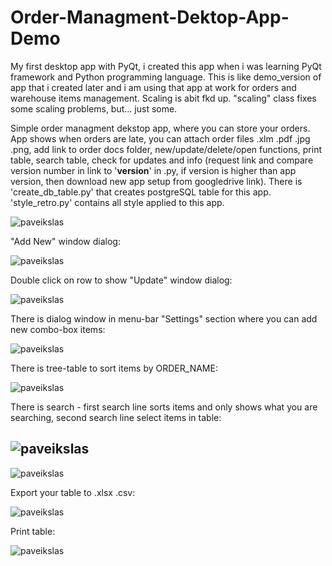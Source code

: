 # Order-Managment-Dektop-App-Demo
My first desktop app with PyQt, i created this app when i was learning PyQt framework and Python programming language.
This is like demo_version of app that i created later and i am using that app at work for orders and warehouse items management.
Scaling is abit fkd up. "scaling" class fixes some scaling problems, but... just some.

Simple order managment dekstop app, where you can store your orders.
App shows when orders are late, you can attach order files .xlm .pdf .jpg .png, add link to order docs folder, new/update/delete/open functions, print table, search table, check for updates and info (request link and compare version number in link to '__version__' in .py, if version is higher than app version, then download new app setup from googledrive link). There is 'create_db_table.py' that creates postgreSQL table for this app. 'style_retro.py' contains all style applied to this app.

![paveikslas](https://user-images.githubusercontent.com/51360361/235490470-9f45f2f8-ea43-4721-ab34-7ca659b10c33.png)

"Add New" window dialog:

![paveikslas](https://user-images.githubusercontent.com/51360361/235490756-e80a647b-4d12-418d-89e5-7e17064b9a2c.png)

Double click on row to show "Update" window dialog:

![paveikslas](https://user-images.githubusercontent.com/51360361/235490691-5eb52291-626e-4f4e-8f6b-7a89219519a0.png)

There is dialog window in menu-bar "Settings" section where you can add new combo-box items:

![paveikslas](https://user-images.githubusercontent.com/51360361/235490641-222ec688-3128-4012-a75a-275dadf53395.png)

There is tree-table to sort items by ORDER_NAME:

![paveikslas](https://user-images.githubusercontent.com/51360361/235490561-a1638bac-7700-450d-b78f-7ab8f92b1c4b.png)

There is search - first search line sorts items and only shows what you are searching, second search line select items in table:

![paveikslas](https://user-images.githubusercontent.com/51360361/235491350-0749d596-a5f4-4764-97ad-04ea857a7024.png)
-
![paveikslas](https://user-images.githubusercontent.com/51360361/235491424-6ffe9645-9e45-4c2e-9eec-958af608f07e.png)

Export your table to .xlsx .csv:

![paveikslas](https://user-images.githubusercontent.com/51360361/235491253-aee3316f-1392-4cb0-8af1-ecdfa4850023.png)

Print table:

![paveikslas](https://user-images.githubusercontent.com/51360361/235491207-d6e00afb-dda2-40f5-ade2-78fb109d42ac.png)






